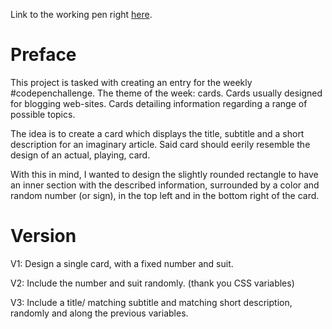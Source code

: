 Link to the working pen right [here](https://codepen.io/borntofrappe/full/xzgKYG/).

# Preface 

This project is tasked with creating an entry for the weekly #codepenchallenge. The theme of the week: cards. Cards usually designed for blogging web-sites. Cards detailing information regarding a range of possible topics.

The idea is to create a card which displays the title, subtitle and a short description for an imaginary article. Said card should eerily resemble the design of an actual, playing, card.

With this in mind, I wanted to design the slightly rounded rectangle to have an inner section with the described information, surrounded by a color and random number (or sign), in the top left and in the bottom right of the card.

# Version

V1: Design a single card, with a fixed number and suit.

V2: Include the number and suit randomly. (thank you CSS variables)

V3: Include a title/ matching subtitle and matching short description, randomly and along the previous variables.
